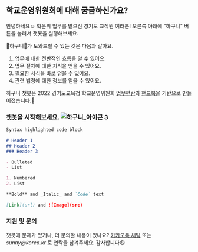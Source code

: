 ## 학교운영위원회에 대해 궁금하신가요?

안녕하세요☺️ 학운위 업무를 맡으신 경기도 교직원 여러분!
오른쪽 아래에 "하구니" 버튼을 눌러서 챗봇을 실행해보세요.

💌하구니💌가 도와드릴 수 있는 것은 다음과 같아요.
1. 업무에 대한 전반적인 흐름을 알 수 있어요.
2. 업무 절차에 대한 지식을 얻을 수 있어요.
3. 필요한 서식을 바로 얻을 수 있어요.
4. 관련 법령에 대한 정보를 얻을 수 있어요.

하구니 챗봇은 2022 경기도교육청 학교운영위원회 [업무편람](https://github.com/Cynthia0407/Hagoony/issues/17#issue-1252626516)과 [핸드북](https://github.com/Cynthia0407/Hagoony/issues/16#issue-1252626208)을 기반으로 만들어졌습니다.📃

### 챗봇을 시작해보세요. ![하구니_아이콘 3](https://user-images.githubusercontent.com/103112399/166663273-bde9dac2-5979-45ea-ba55-e94697e0606c.png)



```markdown
Syntax highlighted code block

# Header 1
## Header 2
### Header 3

- Bulleted
- List

1. Numbered
2. List

**Bold** and _Italic_ and `Code` text

[Link](url) and ![Image](src)
```


### 지원 및 문의

챗봇에 문제가 있거나, 더 문의할 내용이 있나요? [카카오톡 채팅](http://pf.kakao.com/_jKmxib/chat) 또는 _sunny@korea.kr_ 로 연락을 남겨주세요. 감사합니다😆
